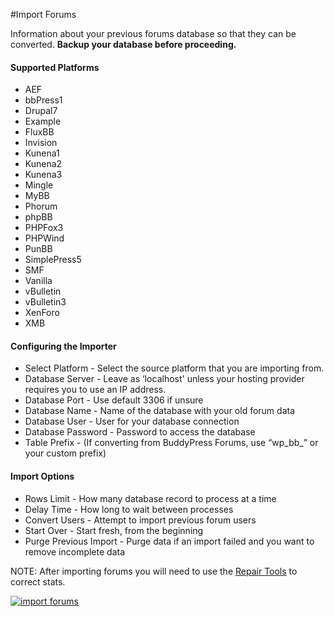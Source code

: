 #Import Forums

Information about your previous forums database so that they can be converted. **Backup your database before proceeding.**

#### Supported Platforms

*   AEF
*   bbPress1
*   Drupal7
*   Example
*   FluxBB
*   Invision
*   Kunena1
*   Kunena2
*   Kunena3
*   Mingle
*   MyBB
*   Phorum
*   phpBB
*   PHPFox3
*   PHPWind
*   PunBB
*   SimplePress5
*   SMF
*   Vanilla
*   vBulletin
*   vBulletin3
*   XenForo
*   XMB

#### Configuring the Importer

*   Select Platform - Select the source platform that you are importing from.
*   Database Server - Leave as ‘localhost' unless your hosting provider requires you to use an IP address.
*   Database Port - Use default 3306 if unsure
*   Database Name - Name of the database with your old forum data
*   Database User - User for your database connection
*   Database Password - Password to access the database
*   Table Prefix - (If converting from BuddyPress Forums, use “wp\_bb\_” or your custom prefix)

#### Import Options

*   Rows Limit - How many database record to process at a time
*   Delay Time - How long to wait between processes
*   Convert Users - Attempt to import previous forum users
*   Start Over - Start fresh, from the beginning
*   Purge Previous Import - Purge data if an import failed and you want to remove incomplete data

NOTE: After importing forums you will need to use the [Repair Tools](#repair-forums) to correct stats.

[![import forums](https://www.buddyboss.com/resources/wp-content/uploads/2019/01/importforums-1024x804.jpg)](https://www.buddyboss.com/resources/wp-content/uploads/2019/01/importforums.jpg)